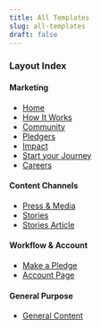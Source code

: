 ```yaml
---
title: All Templates
slug: all-templates
draft: false
---
```


<div class="styleguide__content">
        <h3 id="layout-index">Layout Index</h3> 
        <h4 id="marketing">Marketing</h4>
        <ul>
            <li>
                <a href="/">Home</a>
            </li>
            <li>
                <a href="/how-it-works">How It Works</a>
            </li>
            <li>
                <a href="/community">Community</a>
            </li>
            <li>
                <a href="/pledgers">Pledgers</a>
            </li>
            <li>
                <a href="/impact">Impact</a>
            </li>
            <li>
                <a href="/start-your-journey">Start your Journey</a>
            </li>
            <li>
                <a href="/careers">Careers</a>
            </li>
        </ul>
        <h4 id="content-channels">Content Channels</h4>
        <ul>
            <li>
                <a href="/press-media">Press &amp; Media</a>
            </li>
            <li>
                <a href="/stories">Stories</a>
            </li>
            <li>
                <a href="/stories-article">Stories Article</a>
            </li>
        </ul>
        <h4 id="workflow-account">Workflow &amp; Account</h4>
        <ul>
            <li>
                <a href="/make-a-pledge">Make a Pledge</a>
            </li>
            <li>
                <a href="/account">Account Page</a>
            </li>
        </ul>
        <h4 id="general-purpose">General Purpose</h4>
        <ul>
            <li>
                <a href="/general-content">General Content</a>
            </li>
        </ul>
</div>